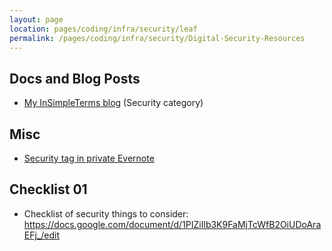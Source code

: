 ```yaml
---
layout: page
location: pages/coding/infra/security/leaf
permalink: /pages/coding/infra/security/Digital-Security-Resources
---
```


## Docs and Blog Posts

- [My InSimpleTerms blog](https://insimpleterms.blog/category/security) (Security category)


## Misc

- [Security tag in private Evernote](https://www.evernote.com/client/web?login=true#?an=true&n=b465aca3-ee9d-4c37-b380-c4c87e59251d&query=tag%1FSecurity%1FtagGuid%3A3fa2df39-e870-4fed-bef4-a32bddd1ab99%1Eview%3AVIEW%2FALL_NOTES&)


## Checklist 01

- Checklist of security things to consider: https://docs.google.com/document/d/1PIZiIlb3K9FaMjTcWfB2OiUDoAraEFj_/edit
